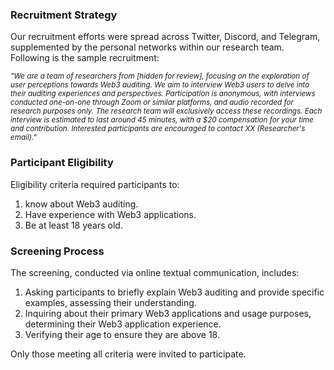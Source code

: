 ### Recruitment Strategy
Our recruitment efforts were spread across Twitter, Discord, and Telegram, supplemented by the personal networks within our research team.
Following is the sample recruitment:
<p style="font-size: smaller;"><i>"We are a team of researchers from [hidden for review], focusing on the exploration of user perceptions towards Web3 auditing. We aim to interview Web3 users to delve into their auditing experiences and perspectives. Participation is anonymous, with interviews conducted one-on-one through Zoom or similar platforms, and audio recorded for research purposes only. The research team will exclusively access these recordings. Each interview is estimated to last around 45 minutes, with a $20 compensation for your time and contribution. Interested participants are encouraged to contact XX (Researcher's email)."</i></p>

### Participant Eligibility
Eligibility criteria required participants to: 
1. know about Web3 auditing.
2. Have experience with Web3 applications.
3. Be at least 18 years old.

### Screening Process
The screening, conducted via online textual communication, includes:
1. Asking participants to briefly explain Web3 auditing and provide specific examples, assessing their understanding.
2. Inquiring about their primary Web3 applications and usage purposes, determining their Web3 application experience.
3. Verifying their age to ensure they are above 18.

Only those meeting all criteria were invited to participate.

                                                                                                                                                                                                                                                                                                                                                                                                                                                                                                                                                                                                              
                                                                                                                                                                                                                                                                                                                                                                                                                                                                                                                                                                                                              
